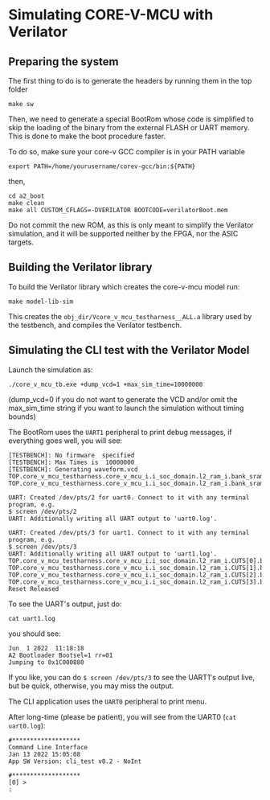 # Simulating CORE-V-MCU with Verilator

## Preparing the system

The first thing to do is to generate the headers by running them in the top folder

```
make sw
```

Then, we need to generate a special BootRom whose code is simplified to skip the loading of the binary
from the external FLASH or UART memory. This is done to make the boot procedure faster.

To do so, make sure your core-v GCC compiler is in your PATH variable

```
export PATH=/home/yourusername/corev-gcc/bin:${PATH}
```

then,

```
cd a2_boot
make clean
make all CUSTOM_CFLAGS=-DVERILATOR BOOTCODE=verilatorBoot.mem
```

Do not commit the new ROM, as this is only meant to simplify the Verilator simulation, and it
will be supported neither by the FPGA, nor the ASIC targets.


## Building the Verilator library

To build the Verilator library which creates the core-v-mcu model run:

```
make model-lib-sim
```

This creates the `obj_dir/Vcore_v_mcu_testharness__ALL.a` library used by the testbench,
and compiles the Verilator testbench.


## Simulating the CLI test with the Verilator Model

Launch the simulation as:

```
./core_v_mcu_tb.exe +dump_vcd=1 +max_sim_time=10000000
```

(dump_vcd=0 if you do not want to generate the VCD and/or omit the max_sim_time string if you want to launch the simulation without timing bounds)

The BootRom uses the `UART1` peripheral to print debug messages, if everything goes well, you will see:


```
[TESTBENCH]: No firmware  specified
[TESTBENCH]: Max Times is  10000000
[TESTBENCH]: Generating waveform.vcd
TOP.core_v_mcu_testharness.core_v_mcu_i.i_soc_domain.l2_ram_i.bank_sram_pri0_i.u0
TOP.core_v_mcu_testharness.core_v_mcu_i.i_soc_domain.l2_ram_i.bank_sram_pri1_i.u0

UART: Created /dev/pts/2 for uart0. Connect to it with any terminal program, e.g.
$ screen /dev/pts/2
UART: Additionally writing all UART output to 'uart0.log'.

UART: Created /dev/pts/3 for uart1. Connect to it with any terminal program, e.g.
$ screen /dev/pts/3
UART: Additionally writing all UART output to 'uart1.log'.
TOP.core_v_mcu_testharness.core_v_mcu_i.i_soc_domain.l2_ram_i.CUTS[0].bank_i.u0
TOP.core_v_mcu_testharness.core_v_mcu_i.i_soc_domain.l2_ram_i.CUTS[1].bank_i.u0
TOP.core_v_mcu_testharness.core_v_mcu_i.i_soc_domain.l2_ram_i.CUTS[2].bank_i.u0
TOP.core_v_mcu_testharness.core_v_mcu_i.i_soc_domain.l2_ram_i.CUTS[3].bank_i.u0
Reset Released

```

To see the UART's output, just do:

```
cat uart1.log
```

you should see:

```
Jun  1 2022  11:18:18
A2 Bootloader Bootsel=1 rr=01
Jumping to 0x1C000880
```

If you like, you can do `$ screen /dev/pts/3` to see the UART1's output live, but be quick, otherwise, you may miss the output.

The CLI application uses the `UART0` peripheral to print menu.

After long-time (please be patient), you will see from the UART0 (`cat uart0.log`):

```
#*******************
Command Line Interface
Jan 13 2022 15:05:08
App SW Version: cli_test v0.2 - NoInt

#*******************
[0] >
:
```